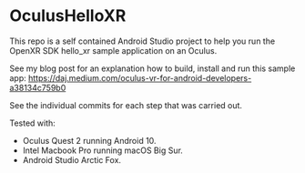 # OculusHelloXR

This repo is a self contained Android Studio project to help you run the OpenXR SDK hello_xr sample application on an Oculus.

See my blog post for an explanation how to build, install and run this sample app:
https://daj.medium.com/oculus-vr-for-android-developers-a38134c759b0

See the individual commits for each step that was carried out.

Tested with:
 - Oculus Quest 2 running Android 10.
 - Intel Macbook Pro running macOS Big Sur.
 - Android Studio Arctic Fox.
